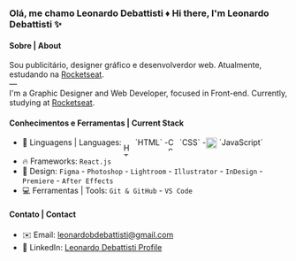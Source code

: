 ### Olá, me chamo Leonardo Debattisti ♦️ Hi there, I'm Leonardo Debattisti ✨

#### Sobre | About
Sou publicitário, designer gráfico e desenvolverdor web. Atualmente, estudando na [Rocketseat](https://rocketseat.com.br/).
<br>—<br>
I'm a Graphic Designer and Web Developer, focused in Front-end. Currently, studying at [Rocketseat](https://rocketseat.com.br/).

#### Conhecimentos e Ferramentas | Current Stack
- <div style="display:flex;">🧬 Linguagens | Languages:&nbsp;
    <div style="margin-top:10px;"><img width="17" height="24" alt="HTML" src="https://github.com/user-attachments/assets/511b5320-4223-4e03-8d30-c9fee2f87b75" /></div>&nbsp;`HTML` -
    <img width="17" height="24" alt="CSS" src="https://github.com/user-attachments/assets/664afac9-e252-4547-bbbb-fdc376984ae5" />&nbsp;`CSS` -
    <img width="20" height="20" alt="JavaScript" src="https://github.com/user-attachments/assets/284c3cb7-6eb8-45e7-85ec-67f9ce109803" />&nbsp;`JavaScript`</div>
- 🔥 Frameworks: `React.js`
- 🎨 Design: `Figma` - `Photoshop` - `Lightroom` - `Illustrator` - `InDesign` - `Premiere` - `After Effects`
- 💻 Ferramentas | Tools: `Git & GitHub` - `VS Code`

#### Contato | Contact
- ✉️ Email: leonardobdebattisti@gmail.com
- 🤝 LinkedIn: [Leonardo Debattisti Profile](https://www.linkedin.com/in/leonardo-debattisti-015150262/)
